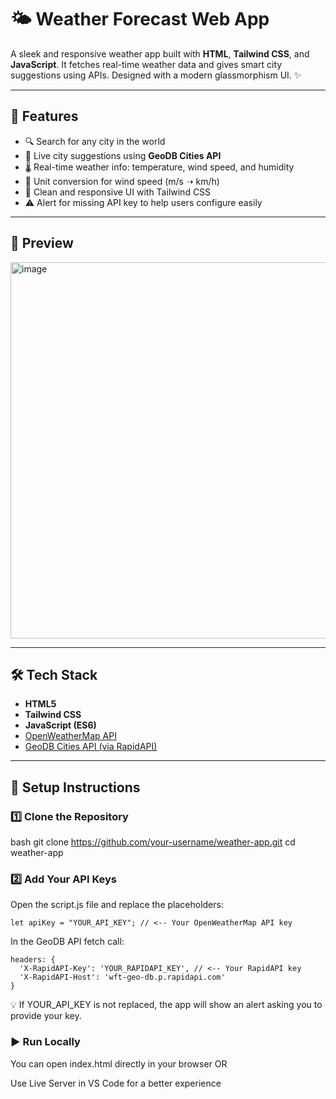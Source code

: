 # 🌤️ Weather Forecast Web App

A sleek and responsive weather app built with **HTML**, **Tailwind CSS**, and **JavaScript**. It fetches real-time weather data and gives smart city suggestions using APIs. Designed with a modern glassmorphism UI. ✨

---

## 🚀 Features

- 🔍 Search for any city in the world
- 📍 Live city suggestions using **GeoDB Cities API**
- 🌡️ Real-time weather info: temperature, wind speed, and humidity
- 💨 Unit conversion for wind speed (m/s ➝ km/h)
- 🎨 Clean and responsive UI with Tailwind CSS
- ⚠️ Alert for missing API key to help users configure easily

---

## 📸 Preview

<img width="1014" height="602" alt="image" src="https://github.com/user-attachments/assets/c50963c8-cc6d-46b6-aa20-d8d8d7de4ca9" />

---

## 🛠️ Tech Stack

- **HTML5**
- **Tailwind CSS**
- **JavaScript (ES6)**
- [OpenWeatherMap API](https://openweathermap.org/api)
- [GeoDB Cities API (via RapidAPI)](https://rapidapi.com/wirefreethought/api/geodb-cities)

---

## 🔧 Setup Instructions

### 1️⃣ Clone the Repository

bash
git clone https://github.com/your-username/weather-app.git
cd weather-app

### 2️⃣ Add Your API Keys
Open the script.js file and replace the placeholders:
```
let apiKey = "YOUR_API_KEY"; // <-- Your OpenWeatherMap API key
```
In the GeoDB API fetch call:
```
headers: {
  'X-RapidAPI-Key': 'YOUR_RAPIDAPI_KEY', // <-- Your RapidAPI key
  'X-RapidAPI-Host': 'wft-geo-db.p.rapidapi.com'
}
```
💡 If YOUR_API_KEY is not replaced, the app will show an alert asking you to provide your key.

### ▶️ Run Locally
You can open index.html directly in your browser
OR

Use Live Server in VS Code for a better experience
